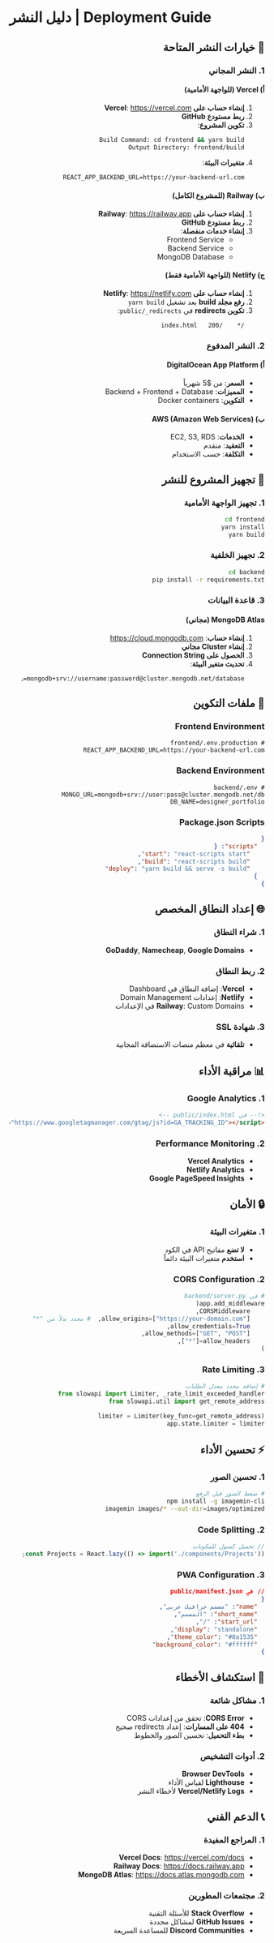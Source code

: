 # دليل النشر | Deployment Guide

<div dir="rtl">

## 🚀 خيارات النشر المتاحة

### 1. النشر المجاني

#### أ) Vercel (للواجهة الأمامية)
1. **إنشاء حساب على Vercel**: https://vercel.com
2. **ربط مستودع GitHub**
3. **تكوين المشروع**:
   ```bash
   Build Command: cd frontend && yarn build
   Output Directory: frontend/build
   ```
4. **متغيرات البيئة**:
   ```
   REACT_APP_BACKEND_URL=https://your-backend-url.com
   ```

#### ب) Railway (للمشروع الكامل)
1. **إنشاء حساب على Railway**: https://railway.app
2. **ربط مستودع GitHub**
3. **إنشاء خدمات منفصلة**:
   - Frontend Service
   - Backend Service  
   - MongoDB Database

#### ج) Netlify (للواجهة الأمامية فقط)
1. **إنشاء حساب على Netlify**: https://netlify.com
2. **رفع مجلد build** بعد تشغيل `yarn build`
3. **تكوين redirects** في `public/_redirects`:
   ```
   /*    /index.html   200
   ```

### 2. النشر المدفوع

#### أ) DigitalOcean App Platform
- **السعر**: من $5 شهرياً
- **المميزات**: Backend + Frontend + Database
- **التكوين**: Docker containers

#### ب) AWS (Amazon Web Services)
- **الخدمات**: EC2, S3, RDS
- **التعقيد**: متقدم
- **التكلفة**: حسب الاستخدام

## 📝 تجهيز المشروع للنشر

### 1. تجهيز الواجهة الأمامية
```bash
cd frontend
yarn install
yarn build
```

### 2. تجهيز الخلفية
```bash
cd backend
pip install -r requirements.txt
```

### 3. قاعدة البيانات

#### MongoDB Atlas (مجاني)
1. **إنشاء حساب**: https://cloud.mongodb.com
2. **إنشاء Cluster مجاني**
3. **الحصول على Connection String**
4. **تحديث متغير البيئة**:
   ```
   MONGO_URL=mongodb+srv://username:password@cluster.mongodb.net/database
   ```

## 🔧 ملفات التكوين

### Frontend Environment
```env
# frontend/.env.production
REACT_APP_BACKEND_URL=https://your-backend-url.com
```

### Backend Environment  
```env
# backend/.env
MONGO_URL=mongodb+srv://user:pass@cluster.mongodb.net/db
DB_NAME=designer_portfolio
```

### Package.json Scripts
```json
{
  "scripts": {
    "start": "react-scripts start",
    "build": "react-scripts build",
    "deploy": "yarn build && serve -s build"
  }
}
```

## 🌐 إعداد النطاق المخصص

### 1. شراء النطاق
- **GoDaddy**, **Namecheap**, **Google Domains**

### 2. ربط النطاق
- **Vercel**: إضافة النطاق في Dashboard
- **Netlify**: إعدادات Domain Management
- **Railway**: Custom Domains في الإعدادات

### 3. شهادة SSL
- **تلقائية** في معظم منصات الاستضافة المجانية

## 📊 مراقبة الأداء

### 1. Google Analytics
```html
<!-- في public/index.html -->
<script async src="https://www.googletagmanager.com/gtag/js?id=GA_TRACKING_ID"></script>
```

### 2. Performance Monitoring
- **Vercel Analytics**
- **Netlify Analytics**  
- **Google PageSpeed Insights**

## 🔒 الأمان

### 1. متغيرات البيئة
- **لا تضع** مفاتيح API في الكود
- **استخدم** متغيرات البيئة دائماً

### 2. CORS Configuration
```python
# في backend/server.py
app.add_middleware(
    CORSMiddleware,
    allow_origins=["https://your-domain.com"],  # محدد بدلاً من "*"
    allow_credentials=True,
    allow_methods=["GET", "POST"],
    allow_headers=["*"],
)
```

### 3. Rate Limiting
```python
# إضافة محدد معدل الطلبات
from slowapi import Limiter, _rate_limit_exceeded_handler
from slowapi.util import get_remote_address

limiter = Limiter(key_func=get_remote_address)
app.state.limiter = limiter
```

## ⚡ تحسين الأداء

### 1. تحسين الصور
```bash
# ضغط الصور قبل الرفع
npm install -g imagemin-cli
imagemin images/* --out-dir=images/optimized
```

### 2. Code Splitting
```javascript
// تحميل كسول للمكونات
const Projects = React.lazy(() => import('./components/Projects'));
```

### 3. PWA Configuration
```json
// في public/manifest.json
{
  "name": "مصمم جرافيك عربي",
  "short_name": "المصمم",
  "start_url": "/",
  "display": "standalone",
  "theme_color": "#0a1535",
  "background_color": "#ffffff"
}
```

## 🐛 استكشاف الأخطاء

### 1. مشاكل شائعة
- **CORS Error**: تحقق من إعدادات CORS
- **404 على المسارات**: إعداد redirects صحيح
- **بطء التحميل**: تحسين الصور والخطوط

### 2. أدوات التشخيص
- **Browser DevTools**
- **Lighthouse** لقياس الأداء
- **Vercel/Netlify Logs** لأخطاء النشر

## 📞 الدعم الفني

### 1. المراجع المفيدة
- **Vercel Docs**: https://vercel.com/docs
- **Railway Docs**: https://docs.railway.app
- **MongoDB Atlas**: https://docs.atlas.mongodb.com

### 2. مجتمعات المطورين
- **Stack Overflow** للأسئلة التقنية
- **GitHub Issues** لمشاكل محددة
- **Discord Communities** للمساعدة السريعة

</div>
